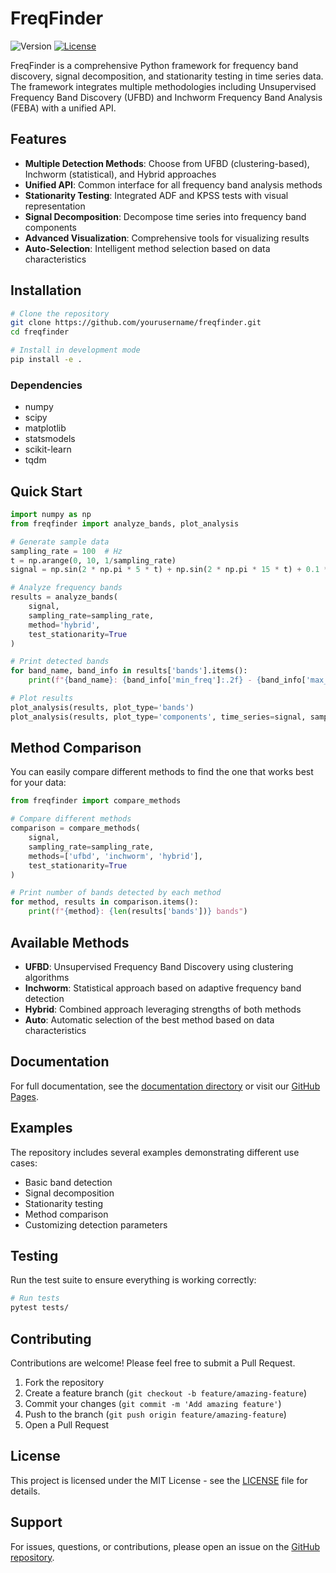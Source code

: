 # FreqFinder

![Version](https://img.shields.io/badge/version-0.1.0-blue.svg)
[![License](https://img.shields.io/badge/license-MIT-green.svg)](LICENSE)

FreqFinder is a comprehensive Python framework for frequency band discovery, signal decomposition, and stationarity testing in time series data. The framework integrates multiple methodologies including Unsupervised Frequency Band Discovery (UFBD) and Inchworm Frequency Band Analysis (FEBA) with a unified API.

## Features

- **Multiple Detection Methods**: Choose from UFBD (clustering-based), Inchworm (statistical), and Hybrid approaches
- **Unified API**: Common interface for all frequency band analysis methods
- **Stationarity Testing**: Integrated ADF and KPSS tests with visual representation
- **Signal Decomposition**: Decompose time series into frequency band components
- **Advanced Visualization**: Comprehensive tools for visualizing results
- **Auto-Selection**: Intelligent method selection based on data characteristics

## Installation

```bash
# Clone the repository
git clone https://github.com/yourusername/freqfinder.git
cd freqfinder

# Install in development mode
pip install -e .
```

### Dependencies

- numpy
- scipy
- matplotlib
- statsmodels
- scikit-learn
- tqdm

## Quick Start

```python
import numpy as np
from freqfinder import analyze_bands, plot_analysis

# Generate sample data
sampling_rate = 100  # Hz
t = np.arange(0, 10, 1/sampling_rate)
signal = np.sin(2 * np.pi * 5 * t) + np.sin(2 * np.pi * 15 * t) + 0.1 * np.random.randn(len(t))

# Analyze frequency bands
results = analyze_bands(
    signal, 
    sampling_rate=sampling_rate, 
    method='hybrid',
    test_stationarity=True
)

# Print detected bands
for band_name, band_info in results['bands'].items():
    print(f"{band_name}: {band_info['min_freq']:.2f} - {band_info['max_freq']:.2f} Hz")

# Plot results
plot_analysis(results, plot_type='bands')
plot_analysis(results, plot_type='components', time_series=signal, sampling_rate=sampling_rate)
```

## Method Comparison

You can easily compare different methods to find the one that works best for your data:

```python
from freqfinder import compare_methods

# Compare different methods
comparison = compare_methods(
    signal, 
    sampling_rate=sampling_rate,
    methods=['ufbd', 'inchworm', 'hybrid'],
    test_stationarity=True
)

# Print number of bands detected by each method
for method, results in comparison.items():
    print(f"{method}: {len(results['bands'])} bands")
```

## Available Methods

- **UFBD**: Unsupervised Frequency Band Discovery using clustering algorithms
- **Inchworm**: Statistical approach based on adaptive frequency band detection
- **Hybrid**: Combined approach leveraging strengths of both methods
- **Auto**: Automatic selection of the best method based on data characteristics

## Documentation

For full documentation, see the [documentation directory](documentation/README.md) or visit our [GitHub Pages](https://yourusername.github.io/freqfinder/).

## Examples

The repository includes several examples demonstrating different use cases:

- Basic band detection
- Signal decomposition
- Stationarity testing
- Method comparison
- Customizing detection parameters

## Testing

Run the test suite to ensure everything is working correctly:

```bash
# Run tests
pytest tests/
```

## Contributing

Contributions are welcome! Please feel free to submit a Pull Request.

1. Fork the repository
2. Create a feature branch (`git checkout -b feature/amazing-feature`)
3. Commit your changes (`git commit -m 'Add amazing feature'`)
4. Push to the branch (`git push origin feature/amazing-feature`)
5. Open a Pull Request

## License

This project is licensed under the MIT License - see the [LICENSE](LICENSE) file for details.

## Support

For issues, questions, or contributions, please open an issue on the [GitHub repository](https://github.com/yourusername/freqfinder/issues).
